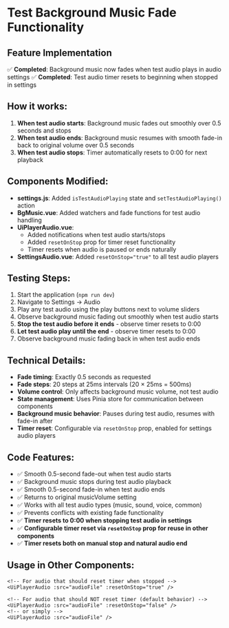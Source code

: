 # Test Background Music Fade Functionality

## Feature Implementation
✅ **Completed**: Background music now fades when test audio plays in audio settings
✅ **Completed**: Test audio timer resets to beginning when stopped in settings

## How it works:
1. **When test audio starts**: Background music fades out smoothly over 0.5 seconds and stops
2. **When test audio ends**: Background music resumes with smooth fade-in back to original volume over 0.5 seconds
3. **When test audio stops**: Timer automatically resets to 0:00 for next playback

## Components Modified:
- **settings.js**: Added `isTestAudioPlaying` state and `setTestAudioPlaying()` action
- **BgMusic.vue**: Added watchers and fade functions for test audio handling
- **UiPlayerAudio.vue**: 
  - Added notifications when test audio starts/stops
  - Added `resetOnStop` prop for timer reset functionality
  - Timer resets when audio is paused or ends naturally
- **SettingsAudio.vue**: Added `resetOnStop="true"` to all test audio players

## Testing Steps:
1. Start the application (`npm run dev`)
2. Navigate to Settings → Audio
3. Play any test audio using the play buttons next to volume sliders
4. Observe background music fading out smoothly when test audio starts
5. **Stop the test audio before it ends** - observe timer resets to 0:00
6. **Let test audio play until the end** - observe timer resets to 0:00
7. Observe background music fading back in when test audio ends

## Technical Details:
- **Fade timing**: Exactly 0.5 seconds as requested
- **Fade steps**: 20 steps at 25ms intervals (20 × 25ms = 500ms)
- **Volume control**: Only affects background music volume, not test audio
- **State management**: Uses Pinia store for communication between components
- **Background music behavior**: Pauses during test audio, resumes with fade-in after
- **Timer reset**: Configurable via `resetOnStop` prop, enabled for settings audio players

## Code Features:
- ✅ Smooth 0.5-second fade-out when test audio starts
- ✅ Background music stops during test audio playback  
- ✅ Smooth 0.5-second fade-in when test audio ends
- ✅ Returns to original musicVolume setting
- ✅ Works with all test audio types (music, sound, voice, common)
- ✅ Prevents conflicts with existing fade functionality
- ✅ **Timer resets to 0:00 when stopping test audio in settings**
- ✅ **Configurable timer reset via `resetOnStop` prop for reuse in other components**
- ✅ **Timer resets both on manual stop and natural audio end**

## Usage in Other Components:
```vue
<!-- For audio that should reset timer when stopped -->
<UiPlayerAudio :src="audioFile" :resetOnStop="true" />

<!-- For audio that should NOT reset timer (default behavior) -->
<UiPlayerAudio :src="audioFile" :resetOnStop="false" />
<!-- or simply -->
<UiPlayerAudio :src="audioFile" />
```
